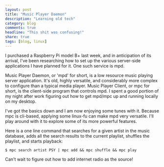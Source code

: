 ```yaml
---
layout: post
title: "Music Player Daemon"
description: "Learning old tech"
category: blog
comments: true
headline: "This shit was confusing!"
share: true
tags: [blog, linux]
---
```

I purchased a Raspberry Pi model B+ last week, and in anticipation of its arrival, I've been researching how to set up the various server-side applications I have planned for it.  One such service is mpd.

Music Player Daemon, or 'mpd' for short, is a low resource music playing server application.  It's old, highly versatile, and considerably more complex to configure than a typical media player.  Music Player Client, or mpc for short, is the client-side program that controls mpd.  I spent a good portion of my night after work figuring out how to get mpd/mpc up and running locally on my desktop.

I've got the basics down and I am now enjoying some tunes with it.  Because mpc is cli-based, applying some linux-fu can make mpd very versatile.  I'll play around with it to explore some of its more powerful features.

Here is a one line command that searches for a given artist in the music database, adds all the search results to the current playlist, shuffles the playlist, and starts playback:

<pre><code>$ mpc search artist PSY | mpc add && mpc shuffle && mpc play</code></pre>

Can't wait to figure out how to add internet radio as the source!
